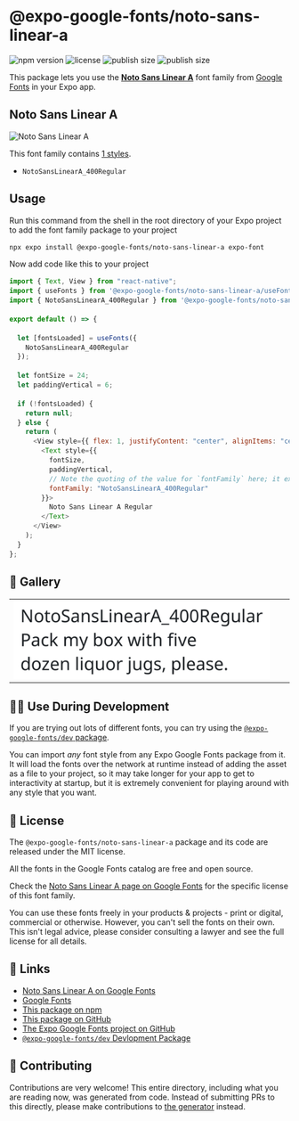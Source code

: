 # @expo-google-fonts/noto-sans-linear-a

![npm version](https://flat.badgen.net/npm/v/@expo-google-fonts/noto-sans-linear-a)
![license](https://flat.badgen.net/github/license/expo/google-fonts)
![publish size](https://flat.badgen.net/packagephobia/install/@expo-google-fonts/noto-sans-linear-a)
![publish size](https://flat.badgen.net/packagephobia/publish/@expo-google-fonts/noto-sans-linear-a)

This package lets you use the [**Noto Sans Linear A**](https://fonts.google.com/specimen/Noto+Sans+Linear+A) font family from [Google Fonts](https://fonts.google.com/) in your Expo app.

## Noto Sans Linear A

![Noto Sans Linear A](./font-family.png)

This font family contains [1 styles](#-gallery).

- `NotoSansLinearA_400Regular`

## Usage

Run this command from the shell in the root directory of your Expo project to add the font family package to your project

```sh
npx expo install @expo-google-fonts/noto-sans-linear-a expo-font
```

Now add code like this to your project

```js
import { Text, View } from "react-native";
import { useFonts } from '@expo-google-fonts/noto-sans-linear-a/useFonts';
import { NotoSansLinearA_400Regular } from '@expo-google-fonts/noto-sans-linear-a/400Regular';

export default () => {

  let [fontsLoaded] = useFonts({
    NotoSansLinearA_400Regular
  });

  let fontSize = 24;
  let paddingVertical = 6;

  if (!fontsLoaded) {
    return null;
  } else {
    return (
      <View style={{ flex: 1, justifyContent: "center", alignItems: "center" }}>
        <Text style={{
          fontSize,
          paddingVertical,
          // Note the quoting of the value for `fontFamily` here; it expects a string!
          fontFamily: "NotoSansLinearA_400Regular"
        }}>
          Noto Sans Linear A Regular
        </Text>
      </View>
    );
  }
};
```

## 🔡 Gallery


||||
|-|-|-|
|![NotoSansLinearA_400Regular](./400Regular/NotoSansLinearA_400Regular.ttf.png)||||


## 👩‍💻 Use During Development

If you are trying out lots of different fonts, you can try using the [`@expo-google-fonts/dev` package](https://github.com/expo/google-fonts/tree/master/font-packages/dev#readme).

You can import _any_ font style from any Expo Google Fonts package from it. It will load the fonts over the network at runtime instead of adding the asset as a file to your project, so it may take longer for your app to get to interactivity at startup, but it is extremely convenient for playing around with any style that you want.


## 📖 License

The `@expo-google-fonts/noto-sans-linear-a` package and its code are released under the MIT license.

All the fonts in the Google Fonts catalog are free and open source.

Check the [Noto Sans Linear A page on Google Fonts](https://fonts.google.com/specimen/Noto+Sans+Linear+A) for the specific license of this font family.

You can use these fonts freely in your products & projects - print or digital, commercial or otherwise. However, you can't sell the fonts on their own. This isn't legal advice, please consider consulting a lawyer and see the full license for all details.

## 🔗 Links

- [Noto Sans Linear A on Google Fonts](https://fonts.google.com/specimen/Noto+Sans+Linear+A)
- [Google Fonts](https://fonts.google.com/)
- [This package on npm](https://www.npmjs.com/package/@expo-google-fonts/noto-sans-linear-a)
- [This package on GitHub](https://github.com/expo/google-fonts/tree/master/font-packages/noto-sans-linear-a)
- [The Expo Google Fonts project on GitHub](https://github.com/expo/google-fonts)
- [`@expo-google-fonts/dev` Devlopment Package](https://github.com/expo/google-fonts/tree/master/font-packages/dev)

## 🤝 Contributing

Contributions are very welcome! This entire directory, including what you are reading now, was generated from code. Instead of submitting PRs to this directly, please make contributions to [the generator](https://github.com/expo/google-fonts/tree/master/packages/generator) instead.
